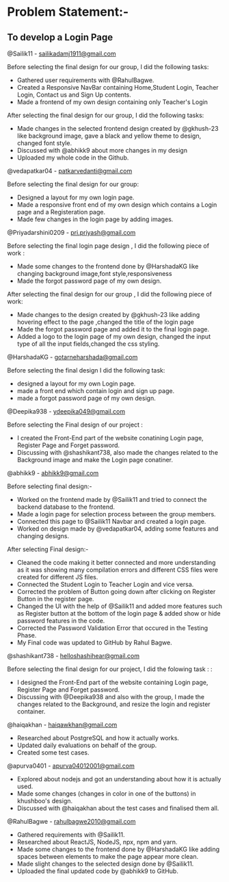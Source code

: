 # Problem Statement:- 
## To develop a Login Page

@Sailik11 - sailikadamj1911@gmail.com

Before selecting the final design for our group, I did the following tasks:
- Gathered user requirements with @RahulBagwe.
- Created a Responsive NavBar containing Home,Student Login, Teacher Login, Contact us and Sign Up contents.
- Made a frontend of my own design containing only Teacher's Login

After selecting the final design for our group, I did the following tasks:
- Made changes in the selected frontend design created by @gkhush-23 like background image, gave a black and yellow theme to design, changed font style.
- Discussed with @abhikk9 about more changes in my design 
- Uploaded my whole code in the Github.


@vedapatkar04 - patkarvedanti@gmail.com

Before selecting the final design for our group:
- Designed a layout for my own login page.
- Made a responsive front end of my own design which contains a Login page and a Registeration page.
- Made few changes in the login page by adding images.


@Priyadarshini0209 - pri.priyash@gmail.com

Before selecting the final login page design , I did the following piece of work :
- Made some changes to the frontend done by @HarshadaKG like changing background image,font style,responsiveness
- Made the forgot password page of my own design.

After selecting the final design for our group , I did the following piece of work:
- Made changes to the design created by @gkhush-23 like adding hovering effect to the page ,changed the title of the login page 
- Made the forgot password page and added it to the final login page.
- Added a logo to the login page of my own design, changed the input type of all the input fields,changed the css styling.


@HarshadaKG - gotarneharshada@gmail.com

Before selecting the final design I did the following task:
- designed a layout for my own Login page.
- made a front end which contain login and sign up page.
- made a forgot password page of my own design.


@Deepika938 - ydeepika049@gmail.com

Before selecting the Final design of our project :
- I created the Front-End part of the website conatining Login page, Register Page and  Forget password. 
- Discussing with @shashikant738, also made the changes related to the Background image and make the Login page conatiner.


@abhikk9 - abhikk9@gmail.com

Before selecting final design:-
- Worked on the frontend made by @Sailik11 and tried to connect the backend database to the frontend.
- Made a login page for selection process between the group members.
- Connected this page to @Sailik11 Navbar and created a login page.
- Worked on design made by @vedapatkar04, adding some features and changing designs.

After selecting Final design:-
- Cleaned the code making it better connected and more understanding as it was showing many compilation errors and different CSS files were created for different JS files.
- Connected the Student Login to Teacher Login and vice versa.
- Corrected the problem of Button going down after clicking on Register Button in the register page.
- Changed the UI with the help of @Sailik11 and added more features such as Register button at the bottom of the login page & added show or hide password features in the code.
- Corrected the Password Validation Error that occured in the Testing Phase.
- My Final code was updated to GitHub by Rahul Bagwe.


@shashikant738 - helloshashihear@gmail.com

Before selecting the final design for our project, I did the folowing task :  :
- I designed the Front-End part of the website containing Login page, Register Page and  Forget password. 
- Discussing with @Deepika938 and also with the group, I made the changes related to the Background, and  resize the login and register container.  


@haiqakhan - haiqawkhan@gmail.com

- Researched about PostgreSQL and how it actually works.
- Updated daily evaluations on behalf of the group.
- Created some test cases.


@apurva0401 - apurva04012001@gmail.com

- Explored about nodejs and got an understanding about how it is actually used.
- Made some changes (changes in color in one of the buttons) in khushboo's design.
- Discussed with @haiqakhan about the test cases and finalised them all.


@RahulBagwe - rahulbagwe2010@gmail.com

- Gathered requirements with @Sailik11.
- Researched about ReactJS, NodeJS, npx, npm and yarn.
- Made some changes to the frontend done by @HarshadaKG like adding spaces between elements to make the page appear more clean.
- Made slight changes to the selected design done by @Sailik11.
- Uploaded the final updated code by @abhikk9 to GitHub.

